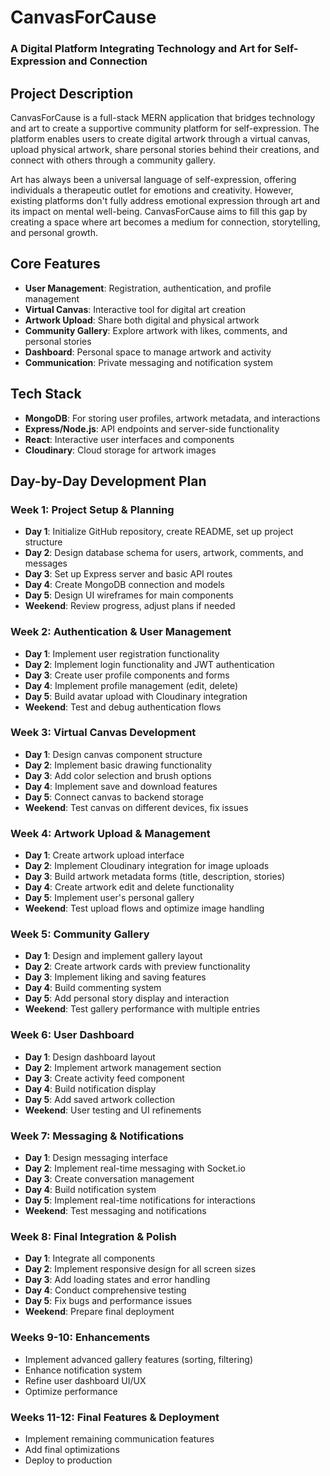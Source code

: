 # **CanvasForCause**
### **A Digital Platform Integrating Technology and Art for Self-Expression and Connection**


## Project Description

CanvasForCause is a full-stack MERN application that bridges technology and art to create a supportive community platform for self-expression. The platform enables users to create digital artwork through a virtual canvas, upload physical artwork, share personal stories behind their creations, and connect with others through a community gallery.

Art has always been a universal language of self-expression, offering individuals a therapeutic outlet for emotions and creativity. However, existing platforms don't fully address emotional expression through art and its impact on mental well-being. CanvasForCause aims to fill this gap by creating a space where art becomes a medium for connection, storytelling, and personal growth.

## Core Features

- **User Management**: Registration, authentication, and profile management
- **Virtual Canvas**: Interactive tool for digital art creation
- **Artwork Upload**: Share both digital and physical artwork
- **Community Gallery**: Explore artwork with likes, comments, and personal stories
- **Dashboard**: Personal space to manage artwork and activity
- **Communication**: Private messaging and notification system

## Tech Stack

- **MongoDB**: For storing user profiles, artwork metadata, and interactions
- **Express/Node.js**: API endpoints and server-side functionality
- **React**: Interactive user interfaces and components
- **Cloudinary**: Cloud storage for artwork images

## Day-by-Day Development Plan

### Week 1: Project Setup & Planning

- **Day 1**: Initialize GitHub repository, create README, set up project structure
- **Day 2**: Design database schema for users, artwork, comments, and messages
- **Day 3**: Set up Express server and basic API routes
- **Day 4**: Create MongoDB connection and models
- **Day 5**: Design UI wireframes for main components
- **Weekend**: Review progress, adjust plans if needed

### Week 2: Authentication & User Management

- **Day 1**: Implement user registration functionality
- **Day 2**: Implement login functionality and JWT authentication
- **Day 3**: Create user profile components and forms
- **Day 4**: Implement profile management (edit, delete)
- **Day 5**: Build avatar upload with Cloudinary integration
- **Weekend**: Test and debug authentication flows

### Week 3: Virtual Canvas Development

- **Day 1**: Design canvas component structure
- **Day 2**: Implement basic drawing functionality
- **Day 3**: Add color selection and brush options
- **Day 4**: Implement save and download features
- **Day 5**: Connect canvas to backend storage
- **Weekend**: Test canvas on different devices, fix issues

### Week 4: Artwork Upload & Management

- **Day 1**: Create artwork upload interface
- **Day 2**: Implement Cloudinary integration for image uploads
- **Day 3**: Build artwork metadata forms (title, description, stories)
- **Day 4**: Create artwork edit and delete functionality
- **Day 5**: Implement user's personal gallery
- **Weekend**: Test upload flows and optimize image handling

### Week 5: Community Gallery

- **Day 1**: Design and implement gallery layout
- **Day 2**: Create artwork cards with preview functionality
- **Day 3**: Implement liking and saving features
- **Day 4**: Build commenting system
- **Day 5**: Add personal story display and interaction
- **Weekend**: Test gallery performance with multiple entries

### Week 6: User Dashboard

- **Day 1**: Design dashboard layout
- **Day 2**: Implement artwork management section
- **Day 3**: Create activity feed component
- **Day 4**: Build notification display
- **Day 5**: Add saved artwork collection
- **Weekend**: User testing and UI refinements

### Week 7: Messaging & Notifications

- **Day 1**: Design messaging interface
- **Day 2**: Implement real-time messaging with Socket.io
- **Day 3**: Create conversation management
- **Day 4**: Build notification system
- **Day 5**: Implement real-time notifications for interactions
- **Weekend**: Test messaging and notifications

### Week 8: Final Integration & Polish

- **Day 1**: Integrate all components
- **Day 2**: Implement responsive design for all screen sizes
- **Day 3**: Add loading states and error handling
- **Day 4**: Conduct comprehensive testing
- **Day 5**: Fix bugs and performance issues
- **Weekend**: Prepare final deployment

### Weeks 9-10: Enhancements

- Implement advanced gallery features (sorting, filtering)
- Enhance notification system
- Refine user dashboard UI/UX
- Optimize performance

### Weeks 11-12: Final Features & Deployment

- Implement remaining communication features
- Add final optimizations
- Deploy to production

